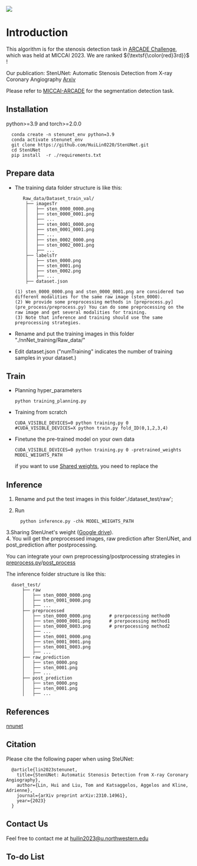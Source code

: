 <a href="https://arxiv.org/abs/2310.14961" alt="Citation"><img src="https://img.shields.io/badge/cite-citation-blue" /></a>
# Introduction
This algorithm is for the stenosis detection task in [ARCADE Challenge](https://arcade.grand-challenge.org/), which was held at MICCAI 2023. We are ranked ${\textsf{\color{red}3rd}}$ !

Our publication:  StenUNet: Automatic Stenosis Detection from X-ray Coronary Angiography [Arxiv](https://arxiv.org/abs/2310.14961)

Please refer to [MICCAI-ARCADE](https://github.com/NMHeartAI/MICCAI_ARCADE.git) for the segmentation detection task.


## Installation
python>=3.9 and torch>=2.0.0

      conda create -n stenunet_env python=3.9
      conda activate stenunet_env
      git clone https://github.com/HuiLin0220/StenUNet.git
      cd StenUNet
      pip install  -r ./requirements.txt

## Prepare data
- The training data folder structure is like this:

         Raw_data/Dataset_train_val/  
          ├── imagesTr
          │   ├── sten_0000_0000.png
          │   ├── sten_0000_0001.png
          │   ├── ...
          │   ├── sten_0001_0000.png      
          │   ├── sten_0001_0001.png      
          │   ├── ... 
          │   ├── sten_0002_0000.png
          │   ├── sten_0002_0001.png
          │   ├── ...
          ├── labelsTr
          │   ├── sten_0000.png
          │   ├── sten_0001.png
          │   ├── sten_0002.png
          │   ├── ...
          ├── dataset.json

      (1) sten_0000_0000.png and sten_0000_0001.png are considered two different modalities for the same raw image (sten_0000).
      (2) We provide some preprocessing methods in [preprocess.py](pre_process/preprocess.py) You can do some preprocessing on the raw image and get several modalities for training.
      (3) Note that inference and training should use the same preprocessing strategies.

- Rename and put the training images in this folder "./nnNet_training/Raw_data/"
- Edit dataset.json
  ("numTraining" indicates the number of training samples in your dataset.)
## Train
- Planning hyper_parameters

      python training_planning.py 
- Training from scratch

      CUDA_VISIBLE_DEVICES=0 python training.py 0
      #CUDA_VISIBLE_DEVICES=X python train.py fold_ID(0,1,2,3,4)
- Finetune the pre-trained model on your own data

      CUDA_VISIBLE_DEVICES=0 python training.py 0 -pretrained_weights MODEL_WEIGHTS_PATH
  if you want to use [Shared weights](https://drive.google.com/file/d/1BO4whry0i50h_yzqQwUw1k7QyyLUk2U3/view?usp=sharing), you need to replace the 
## Inference
1. Rename and put the test images in this folder'./dataset_test/raw';
2. Run
  
         python inference.py -chk MODEL_WEIGHTS_PATH

3.Sharing StenUnet's weight ([Google drive](https://drive.google.com/file/d/1BO4whry0i50h_yzqQwUw1k7QyyLUk2U3/view?usp=sharing)).   
4. You will get the preprocessed images, raw prediction after StenUNet, and post_prediction after postprocessing.

You can integrate your own preprocessing/postprocessing strategies in [preprocess.py](pre_process/preprocess.py)/[post_process](post_process/remove_small_segments.py)

The inference folder structure is like this:

      daset_test/
          ├── raw
          │   ├── sten_0000_0000.png
          │   ├── sten_0001_0000.png
          │   ├── ...
          ├── preprocessed
          │   ├── sten_0000_0000.png       # prerpocessing method0
          │   ├── sten_0000_0001.png       # prerpocessing method1
          │   ├── sten_0000_0003.png       # prerpocessing method2
          │   ├── ... 
          │   ├── sten_0001_0000.png
          │   ├── sten_0001_0001.png
          │   ├── sten_0001_0003.png
          │   ├── ...
          ├── raw_prediction
          │   ├── sten_0000.png
          │   ├── sten_0001.png
          │   ├── ...
          ├── post_prediction
          │   ├── sten_0000.png
          │   ├── sten_0001.png
          │   ├── ...
## References
[nnunet](https://github.com/MIC-DKFZ/nnUNet)

## Citation
Please cite the following paper when using SteUNet:

      @article{lin2023stenunet,
        title={StenUNet: Automatic Stenosis Detection from X-ray Coronary Angiography},
        author={Lin, Hui and Liu, Tom and Katsaggelos, Aggelos and Kline, Adrienne},
        journal={arXiv preprint arXiv:2310.14961},
        year={2023}
      }

## Contact Us
Feel free to contact me at huilin2023@u.northwestern.edu

## To-do List
